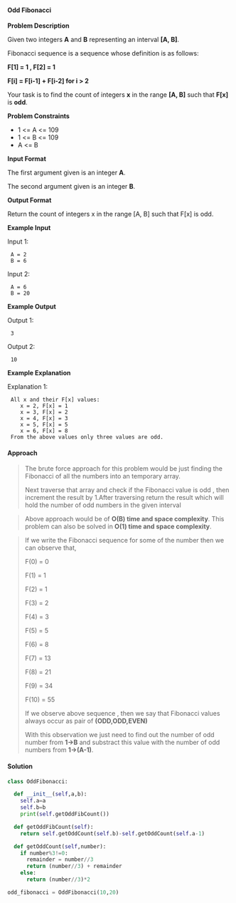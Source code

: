 #### Odd Fibonacci

**Problem Description**

Given two integers **A** and **B** representing an interval **[A, B]**.

Fibonacci sequence is a sequence whose definition is as follows:

**F[1] = 1 , F[2] = 1**

**F[i] = F[i-1] + F[i-2] for i > 2**

Your task is to find the count of integers **x** in the range **[A, B]** such that **F[x]** is **odd**.

**Problem Constraints**

- 1 <= A <= 109
- 1 <= B <= 109
- A <= B



**Input Format**

The first argument given is an integer **A**.

The second argument given is an integer **B**.

**Output Format**

Return the count of integers x in the range [A, B] such that F[x] is odd.

**Example Input**

Input 1:

```
 A = 2
 B = 6
```

Input 2:

```
 A = 6
 B = 20
```

**Example Output**

Output 1:

```
 3
```

Output 2:

```
 10
```

**Example Explanation**

Explanation 1:

```
 All x and their F[x] values:
    x = 2, F[x] = 1
    x = 3, F[x] = 2
    x = 4, F[x] = 3
    x = 5, F[x] = 5
    x = 6, F[x] = 8
 From the above values only three values are odd.
```



#### Approach

> The brute force approach for this problem would be just finding the Fibonacci of all the numbers into an temporary array.
>
> Next traverse that array and check if the Fibonacci value is odd , then increment the result by 1.After traversing return the result which will hold the number of odd numbers in the given interval 



> Above approach would be of **O(B) time and space complexity**. This problem can also be solved in **O(1) time and space complexity**.



> If we write the Fibonacci sequence for some of the number then we can observe that,
>
> F(0) = 0 
>
> F(1) = 1
>
> F(2) = 1
>
> F(3) = 2
>
> F(4) = 3
>
> F(5) = 5
>
> F(6) = 8
>
> F(7) = 13
>
> F(8) = 21
>
> F(9) = 34
>
> F(10) = 55
>
> If we observe above sequence , then we say that Fibonacci values always occur as pair of **(ODD,ODD,EVEN)**
>
> With this observation we just need to find out the number of odd number from **1->B** and substract this value with the number of odd numbers from **1->(A-1)**.



[You can run the code at this url]: https://replit.com/@DheerajThodupun/odd-fibonacci#main.py	"Odd Fibonacci"



#### Solution

```python
class OddFibonacci:

  def __init__(self,a,b):
    self.a=a
    self.b=b
    print(self.getOddFibCount())

  def getOddFibCount(self):
    return self.getOddCount(self.b)-self.getOddCount(self.a-1)

  def getOddCount(self,number):
    if number%3!=0:
      remainder = number//3
      return (number//3) + remainder
    else:
      return (number//3)*2

odd_fibonacci = OddFibonacci(10,20)
```

